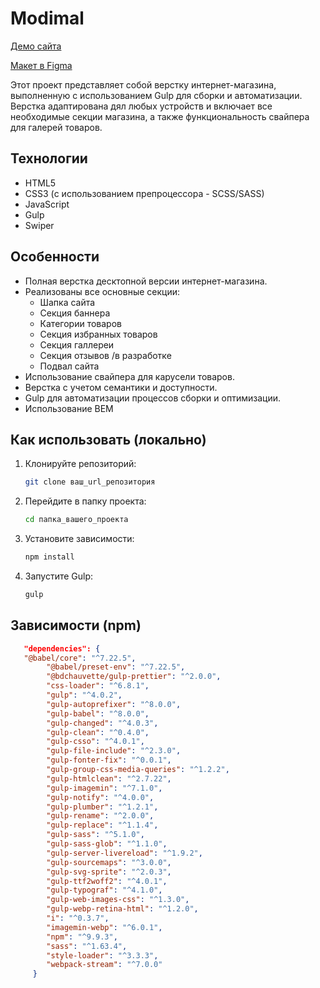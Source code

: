 # Modimal

[Демо сайта](https://werachernevich.github.io/Modimal-Shop/)

[Макет в Figma](https://www.figma.com/design/hAX8LeJN4j23Pwva7vRGPC/modimal---v3?node-id=630-6864&p=f&t=swiONbWl9ffWHZqt-0)

Этот проект представляет собой верстку интернет-магазина, выполненную с использованием Gulp для сборки и автоматизации. Верстка адаптирована дял любых устройств и включает все необходимые секции магазина, а также функциональность свайпера для галерей товаров.

## Технологии

*   HTML5
*   CSS3 (с использованием препроцессора - SCSS/SASS)
*   JavaScript
*   Gulp
*   Swiper

## Особенности

*   Полная верстка десктопной версии интернет-магазина.
*   Реализованы все основные секции:
    *   Шапка сайта
    *   Секция баннера
    *   Категории товаров
    *   Секция избранных товаров
    *   Секция галлереи
    *   Секция отзывов /в разработке
    *   Подвал сайта
*   Использование свайпера для карусели товаров.
*   Верстка с учетом семантики и доступности.
*   Gulp для автоматизации процессов сборки и оптимизации.
*   Использование BEM

## Как использовать (локально)

1.  Клонируйте репозиторий:
    ```bash
    git clone ваш_url_репозитория
    ```
2.  Перейдите в папку проекта:
    ```bash
    cd папка_вашего_проекта
    ```
3.  Установите зависимости:
    ```bash
    npm install
    ```
4.  Запустите Gulp:
    ```bash
    gulp
    ```
## Зависимости (npm)

```json
   "dependencies": {
   "@babel/core": "^7.22.5",
		"@babel/preset-env": "^7.22.5",
		"@bdchauvette/gulp-prettier": "^2.0.0",
		"css-loader": "^6.8.1",
		"gulp": "^4.0.2",
		"gulp-autoprefixer": "^8.0.0",
		"gulp-babel": "^8.0.0",
		"gulp-changed": "^4.0.3",
		"gulp-clean": "^0.4.0",
		"gulp-csso": "^4.0.1",
		"gulp-file-include": "^2.3.0",
		"gulp-fonter-fix": "^0.0.1",
		"gulp-group-css-media-queries": "^1.2.2",
		"gulp-htmlclean": "^2.7.22",
		"gulp-imagemin": "^7.1.0",
		"gulp-notify": "^4.0.0",
		"gulp-plumber": "^1.2.1",
		"gulp-rename": "^2.0.0",
		"gulp-replace": "^1.1.4",
		"gulp-sass": "^5.1.0",
		"gulp-sass-glob": "^1.1.0",
		"gulp-server-livereload": "^1.9.2",
		"gulp-sourcemaps": "^3.0.0",
		"gulp-svg-sprite": "^2.0.3",
		"gulp-ttf2woff2": "^4.0.1",
		"gulp-typograf": "^4.1.0",
		"gulp-web-images-css": "^1.3.0",
		"gulp-webp-retina-html": "^1.2.0",
		"i": "^0.3.7",
		"imagemin-webp": "^6.0.1",
		"npm": "^9.9.3",
		"sass": "^1.63.4",
		"style-loader": "^3.3.3",
		"webpack-stream": "^7.0.0"
     }
```
